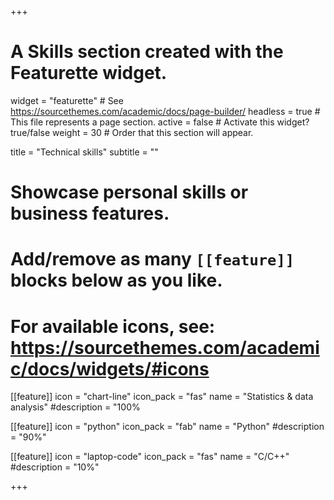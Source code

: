 +++
# A Skills section created with the Featurette widget.
widget = "featurette"  # See https://sourcethemes.com/academic/docs/page-builder/
headless = true  # This file represents a page section.
active = false  # Activate this widget? true/false
weight = 30  # Order that this section will appear.

title = "Technical skills"
subtitle = ""

# Showcase personal skills or business features.
# 
# Add/remove as many `[[feature]]` blocks below as you like.
# 
# For available icons, see: https://sourcethemes.com/academic/docs/widgets/#icons


[[feature]]
  icon = "chart-line"
  icon_pack = "fas"
  name = "Statistics & data analysis"
  #description = "100%

[[feature]]
  icon = "python"
  icon_pack = "fab"
  name = "Python"
  #description = "90%"
    
[[feature]]
  icon = "laptop-code"
  icon_pack = "fas"
  name = "C/C++"
  #description = "10%"

+++
